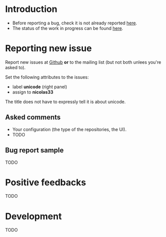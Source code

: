 # Introduction

* Before reporting a bug, check it is not already reported [here](https://github.com/OfflineIMAP/offlineimap/labels/unicode).
* The status of the work in progress can be found [here](https://github.com/OfflineIMAP/offlineimap/wiki/Unicode-support-status).

# Reporting new issue

Report new issues at
[Github](https://github.com/OfflineIMAP/offlineimap/issues/new) **or** to the
mailing list (but not both unlees you're asked to).

Set the following attributes to the issues:
* label **unicode** (right panel)
* assign to **nicolas33**

The title does not have to expressly tell it is about unicode.

## Asked comments

* Your configuration (the type of the repositories, the UI).
* TODO

## Bug report sample

TODO

# Positive feedbacks

TODO

# Development

TODO
